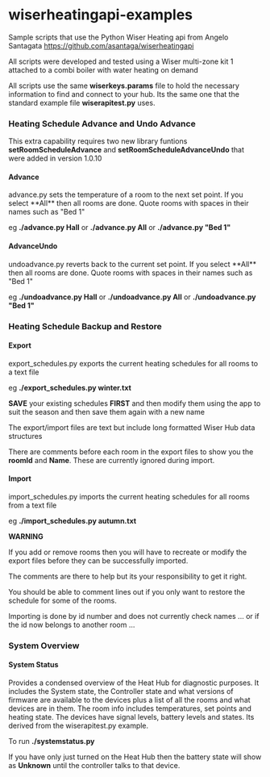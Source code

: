 # wiserheatingapi-examples
Sample scripts that use the Python Wiser Heating api from Angelo Santagata https://github.com/asantaga/wiserheatingapi

All scripts were developed and tested using a Wiser multi-zone kit 1 attached to a combi boiler with water heating on demand

All scripts use the same **wiserkeys.params** file to hold the necessary information to find and connect to your hub. Its the same one that the standard example file **wiserapitest.py** uses.

<h3>Heating Schedule Advance and Undo Advance</h3>

This extra capability requires two new library funtions **setRoomScheduleAdvance** and **setRoomScheduleAdvanceUndo** that were added in version 1.0.10

<h4>Advance</h4> advance.py sets the temperature of a room to the next set point. If you select **All** then all rooms are done. Quote rooms with spaces in their names such as "Bed 1"

eg **./advance.py Hall**
or **./advance.py All**
or **./advance.py "Bed 1"**

<h4>AdvanceUndo</h4> undoadvance.py reverts back to the current set point. If you select **All** then all rooms are done. Quote rooms with spaces in their names such as "Bed 1"

eg **./undoadvance.py Hall**
or **./undoadvance.py All**
or **./undoadvance.py "Bed 1"**

<h3>Heating Schedule Backup and Restore</h3>

<h4>Export</h4> export_schedules.py exports the current heating schedules for all rooms to a text file

eg **./export_schedules.py winter.txt**

**SAVE** your existing schedules **FIRST** and then modify them using the app to suit the season and then save them again with a new name

The export/import files are text but include long formatted Wiser Hub data structures

There are comments before each room in the export files to show you the **roomId** and **Name**. These are currently ignored during import.

<h4>Import</h4> import_schedules.py imports the current heating schedules for all rooms from a text file

eg **./import_schedules.py autumn.txt**

**WARNING**

If you add or remove rooms then you will have to recreate or modify the export files before they can be successfully imported.

The comments are there to help but its your responsibility to get it right. 

You should be able to comment lines out if you only want to restore the schedule for some of the rooms.

Importing is done by id number and does not currently check names ... or if the id now belongs to another room ...

<h3>System Overview</h3>

<h4>System Status</h4>Provides a condensed overview of the Heat Hub for diagnostic purposes. It includes the System state, the Controller state and what versions of firmware are available to the devices plus a list of all the rooms and what devices are in them. The room info includes temperatures, set points and heating state. The devices have signal levels, battery levels and states. Its derived from the wiserapitest.py example. 

To run **./systemstatus.py**

If you have only just turned on the Heat Hub then the battery state will show as **Unknown** until the controller talks to that device.
